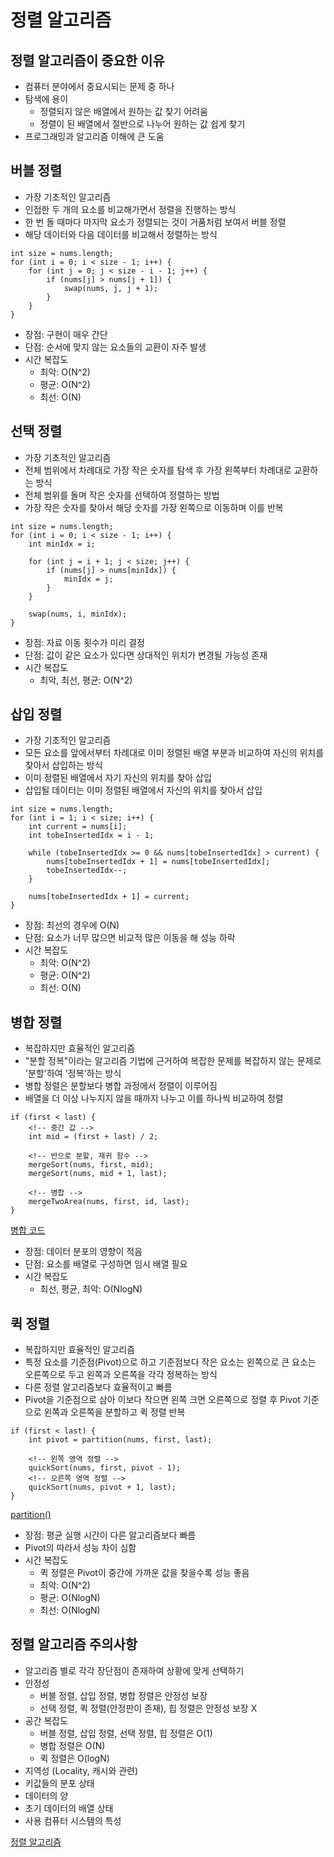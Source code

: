 # 정렬 알고리즘

## 정렬 알고리즘이 중요한 이유
* 컴퓨터 분야에서 중요시되는 문제 중 하나
* 탐색에 용이
    * 정렬되지 않은 배열에서 원하는 값 찾기 어려움
    * 정렬이 된 배열에서 절반으로 나누어 원하는 값 쉽게 찾기
* 프로그래밍과 알고리즘 이해에 큰 도움   

## 버블 정렬
* 가장 기초적인 알고리즘
* 인접한 두 개의 요소를 비교해가면서 정렬을 진행하는 방식
* 한 번 돌 때마다 마지막 요소가 정렬되는 것이 거품처럼 보여서 버블 정렬
* 해당 데이터와 다음 데이터를 비교해서 정렬하는 방식
```
int size = nums.length;
for (int i = 0; i < size - 1; i++) {
    for (int j = 0; j < size - i - 1; j++) {
        if (nums[j] > nums[j + 1]) {
            swap(nums, j, j + 1);
        }
    }
}
```

* 장점: 구현이 매우 간단
* 단점: 순서에 맞지 않는 요소들의 교환이 자주 발생
* 시간 복잡도
    * 최악: O(N^2)
    * 평균: O(N^2)
    * 최선: O(N)   

## 선택 정렬
* 가장 기초적인 알고리즘
* 전체 범위에서 차례대로 가장 작은 숫자를 탐색 후 가장 왼쪽부터 차례대로 교환하는 방식
* 전체 범위를 돌며 작은 숫자를 선택하여 정렬하는 방법
* 가장 작은 숫자를 찾아서 해당 숫자를 가장 왼쪽으로 이동하며 이를 반복
```
int size = nums.length;
for (int i = 0; i < size - 1; i++) {
    int minIdx = i;

    for (int j = i + 1; j < size; j++) {
        if (nums[j] > nums[minIdx]) {
            minIdx = j;
        }
    }

    swap(nums, i, minIdx);
}
```

* 장점: 자료 이동 횟수가 미리 결정
* 단점: 값이 같은 요소가 있다면 상대적인 위치가 변경될 가능성 존재
* 시간 복잡도
    * 최악, 최선, 평균: O(N^2)   

## 삽입 정렬
* 가장 기초적인 알고리즘
* 모든 요소를 앞에서부터 차례대로 이미 정렬된 배열 부분과 비교하여 자신의 위치를 찾아서 삽입하는 방식
* 이미 정렬된 배열에서 자기 자신의 위치를 찾아 삽입
* 삽입될 데이터는 이미 정렬된 배열에서 자신의 위치를 찾아서 삽입
```
int size = nums.length;
for (int i = 1; i < size; i++) {
    int current = nums[i];
    int tobeInsertedIdx = i - 1;

    while (tobeInsertedIdx >= 0 && nums[tobeInsertedIdx] > current) {
        nums[tobeInsertedIdx + 1] = nums[tobeInsertedIdx];
        tobeInsertedIdx--;
    }

    nums[tobeInsertedIdx + 1] = current;
}
```

* 장점: 최선의 경우에 O(N)
* 단점: 요소가 너무 많으면 비교적 많은 이동을 해 성능 하락
* 시간 복잡도
    * 최악: O(N^2)
    * 평균: O(N^2)
    * 최선: O(N)   

## 병합 정렬
* 복잡하지만 효율적인 알고리즘
* "분할 정복"이라는 알고리즘 기법에 근거하여 복잡한 문제를 복잡하지 않는 문제로 '분할'하여 '정복'하는 방식
* 병합 정렬은 분할보다 병합 과정에서 정렬이 이루어짐
* 배열을 더 이상 나누지지 않을 때까지 나누고 이를 하나씩 비교하여 정렬
```
if (first < last) {
    <!-- 중간 값 -->
    int mid = (first + last) / 2;

    <!-- 반으로 분할, 재귀 함수 -->
    mergeSort(nums, first, mid);
    mergeSort(nums, mid + 1, last);

    <!-- 병합 -->
    mergeTwoArea(nums, first, id, last);
}
```
[병합 코드](https://youtu.be/ww6URL1l1ho?t=768)   

* 장점: 데이터 분포의 영향이 적음
* 단점: 요소를 배열로 구성하면 임시 배열 필요
* 시간 복잡도
    * 최선, 평균, 최악: O(NlogN)   

## 퀵 정렬
* 복잡하지만 효율적인 알고리즘
* 특정 요소를 기준점(Pivot)으로 하고 기준점보다 작은 요소는 왼쪽으로 큰 요소는 오른쪽으로 두고 왼쪽과 오른쪽을 각각 정복하는 방식
* 다른 정렬 알고리즘보다 효율적이고 빠름
* Pivot을 기준점으로 삼아 이보다 작으면 왼쪽 크면 오른쪽으로 정렬 후 Pivot 기준으로 왼쪽과 오른쪽을 분할하고 퀵 정렬 반복
```
if (first < last) {
    int pivot = partition(nums, first, last);

    <!-- 왼쪽 영역 정렬 -->
    quickSort(nums, first, pivot - 1);
    <!-- 오른쪽 영역 정렬 -->
    quickSort(nums, pivot + 1, last);
}
```
[partition()](https://youtu.be/ww6URL1l1ho?t=1044)   

* 장점: 평균 실행 시간이 다른 알고리즘보다 빠름
* Pivot의 따라서 성능 차이 심함
* 시간 복잡도
    * 퀵 정렬은 Pivot이 중간에 가까운 값을 찾을수록 성능 좋음
    * 최악: O(N^2)
    * 평균: O(NlogN)
    * 최선: O(NlogN)   

## 정렬 알고리즘 주의사항
* 알고리즘 별로 각각 장단점이 존재하여 상황에 맞게 선택하기
* 안정성
    * 버블 정렬, 삽입 정렬, 병합 정렬은 안정성 보장
    * 선택 정렬, 퀵 정렬(안정판이 존재), 힙 정렬은 안정성 보장 X
* 공간 복잡도
    * 버블 정렬, 삽입 정렬, 선택 정렬, 힙 정렬은 O(1)
    * 병합 정렬은 O(N)
    * 퀵 정렬은 O(logN)
* 지역성 (Locality, 캐시와 관련)
* 키값들의 분포 상태
* 데이터의 양
* 초기 데이터의 배열 상태
* 사용 컴퓨터 시스템의 특성

[정렬 알고리즘](https://www.youtube.com/watch?v=ww6URL1l1ho)
